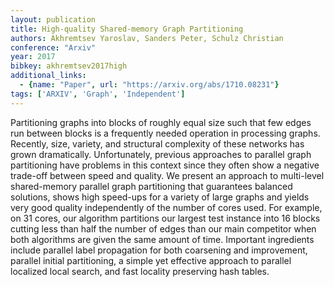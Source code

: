 ```yaml
---
layout: publication
title: High-quality Shared-memory Graph Partitioning
authors: Akhremtsev Yaroslav, Sanders Peter, Schulz Christian
conference: "Arxiv"
year: 2017
bibkey: akhremtsev2017high
additional_links:
  - {name: "Paper", url: "https://arxiv.org/abs/1710.08231"}
tags: ['ARXIV', 'Graph', 'Independent']
---
```

<p>Partitioning graphs into blocks of roughly equal size such that few
edges run between blocks is a frequently needed operation in processing
graphs. Recently, size, variety, and structural complexity of these
networks has grown dramatically. Unfortunately, previous approaches to
parallel graph partitioning have problems in this context since they
often show a negative trade-off between speed and quality. We present an
approach to multi-level shared-memory parallel graph partitioning that
guarantees balanced solutions, shows high speed-ups for a variety of
large graphs and yields very good quality independently of the number of
cores used. For example, on 31 cores, our algorithm partitions our
largest test instance into 16 blocks cutting less than half the number
of edges than our main competitor when both algorithms are given the
same amount of time. Important ingredients include parallel label
propagation for both coarsening and improvement, parallel initial
partitioning, a simple yet effective approach to parallel localized
local search, and fast locality preserving hash tables.</p>
